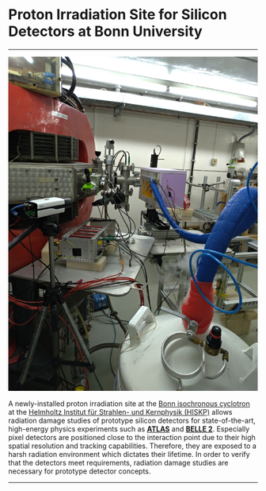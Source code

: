 # Proton Irradiation Site for Silicon Detectors at Bonn University

***

![Irradiation site at Bonn isochronous cyclotron](/imgs/irrad_setup_site.jpg)

A newly-installed proton irradiation site at the [Bonn isochronous cyclotron](https://www.zyklotron.hiskp.uni-bonn.de/zyklo_en/index.html) at the [Helmholtz Institut für Strahlen- und Kernphysik (HISKP)](https://www.hiskp.uni-bonn.de/) allows radiation damage studies of prototype silicon detectors for state-of-the-art, high-energy physics experiments such as [**ATLAS**](https://atlas.cern/) and [**BELLE 2**](https://www.belle2.org/). Especially pixel detectors are positioned close to the interaction point due to their high spatial resolution and tracking capabilities. Therefore, they are exposed to a harsh radiation environment which dictates their lifetime. In order to verify that the detectors meet requirements, radiation damage studies are necessary for prototype detector concepts.

***

